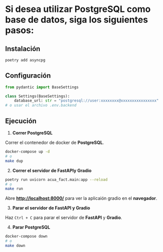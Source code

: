 # Si desea utilizar PostgreSQL como base de datos, siga los siguientes pasos:

## Instalación

```bash
poetry add asyncpg
```

## Configuración

```python
from pydantic import BaseSettings

class Settings(BaseSettings):
    database_url: str = "postgresql://user:xxxxxxxx@xxxxxxxxxxxxxxxx"
# o usar el archivo .env.backend
```

## Ejecución

1. **Correr PostgreSQL**

Correr el contenedor de docker de **PostgreSQL**.

```bash
docker-compose up -d
# o
make dup
```

2. **Correr el servidor de FastAPIy Gradio**

```bash
poetry run uvicorn acua_fact.main:app --reload
# o
make run
```

Abre [**http://localhost:8000/**](http://localhost:8000/) para ver la aplicaión gradio en el **navegador**.

3. **Parar el servidor de FastAPI y Gradio**

Haz `Ctrl + C` para parar el servidor de **FastAPI** y **Gradio**.


4. **Parar PostgreSQL**

```bash
docker-compose down
# o
make down
```